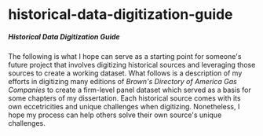 # historical-data-digitization-guide
##### Historical Data Digitization Guide

The following is what I hope can serve as a starting point for someone's future project that involves digitizing historical sources and leveraging those sources to create a working dataset.  What follows is a description of my efforts in digitizing many editions of *Brown's Directory of America Gas Companies* to create a firm-level panel dataset which served as a basis for some chapters of my dissertation.  Each historical source comes with its own eccetricities and unique challenges when digitizing.  Nonetheless, I hope my process can help others solve their own source's unique challenges.

